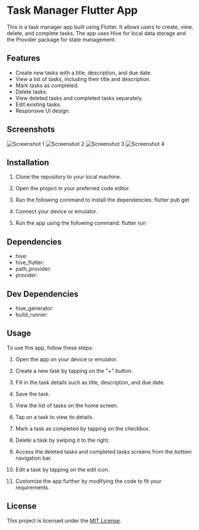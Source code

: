 # Task Manager Flutter App

This is a task manager app built using Flutter. It allows users to create, view, delete, and complete tasks. The app uses Hive for local data storage and the Provider package for state management.

## Features

- Create new tasks with a title, description, and due date.
- View a list of tasks, including their title and description.
- Mark tasks as completed.
- Delete tasks.
- View deleted tasks and completed tasks separately.
- Edit existing tasks.
- Responsive UI design.

## Screenshots

![Screenshot 1](./screenshots/1.jpg)
![Screenshot 2](./screenshots/2.jpg)
![Screenshot 3](./screenshots/3.jpg)
![Screenshot 4](./screenshots/4.jpg)

## Installation

1. Clone the repository to your local machine.

2. Open the project in your preferred code editor.

3. Run the following command to install the dependencies: flutter pub get

4. Connect your device or emulator.

5. Run the app using the following command: flutter run


## Dependencies

- hive: 
- hive_flutter:
- path_provider:
- provider:

## Dev Dependencies

- hive_generator:
- build_runner:

## Usage

To use this app, follow these steps:

1. Open the app on your device or emulator.

2. Create a new task by tapping on the "+" button.

3. Fill in the task details such as title, description, and due date.

4. Save the task.

5. View the list of tasks on the home screen.

6. Tap on a task to view its details.

7. Mark a task as completed by tapping on the checkbox.

8. Delete a task by swiping it to the right.

9. Access the deleted tasks and completed tasks screens from the bottom navigation bar.

10. Edit a task by tapping on the edit icon.

11. Customize the app further by modifying the code to fit your requirements.


## License

This project is licensed under the [MIT License](LICENSE).





